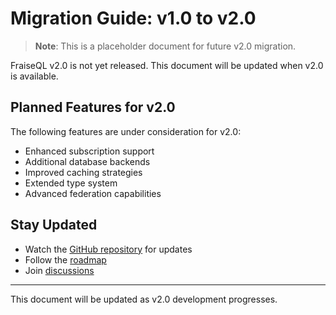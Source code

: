 # Migration Guide: v1.0 to v2.0

> **Note**: This is a placeholder document for future v2.0 migration.

FraiseQL v2.0 is not yet released. This document will be updated when v2.0 is available.

## Planned Features for v2.0

The following features are under consideration for v2.0:

- Enhanced subscription support
- Additional database backends
- Improved caching strategies
- Extended type system
- Advanced federation capabilities

## Stay Updated

- Watch the [GitHub repository](https://github.com/fraiseql/fraiseql) for updates
- Follow the [roadmap](../ROADMAP.md)
- Join [discussions](https://github.com/fraiseql/fraiseql/discussions)

---

This document will be updated as v2.0 development progresses.

